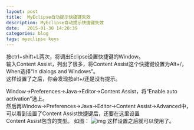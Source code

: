 ```yaml
---
layout: post
title:  MyEclipse自动提示快捷键失效
description: MyEclipse自动提示快捷键失效
date:   2015-01-30 14:20:39
categories: blog
tags: myeclipse keys
---
```

按ctrl+shift+L两次，将调出Eclipse设置快捷键的Window。  
输入Content Assist，列出了很多，将Content Assist这个快捷键设置为Alt+/，When选择“In dialogs and Windows”。  
这样设置了之后，你会发现按alt+/还是没有提示。  

Window->Preferences->Java->Editor->Content Assist，将“Enable auto activation”选上。  
然后再Window->Preferences->Java->Editor->Content Assist->Advanced中，可以看到设置了Content Assist快捷键后，还要在这里设置  
Content Assist包含的类型。  如图：
![img](http://uploadingit.com/file/mngpsaxpnhzvyye1/QQ%E6%88%AA%E5%9B%BE20150130142453.png)
这样设置之后就可以使用了。
